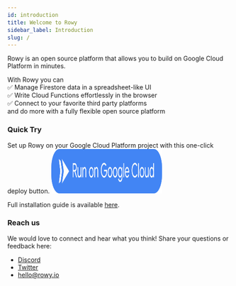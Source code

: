 ```yaml
---
id: introduction
title: Welcome to Rowy
sidebar_label: Introduction
slug: /
---
```


Rowy is an open source platform that allows you to build on Google Cloud Platform in minutes.

With Rowy you can  
✅ Manage Firestore data in a spreadsheet-like UI  
✅ Write Cloud Functions effortlessly in the browser  
✅ Connect to your favorite third party platforms  
and do more with a fully flexible open source platform 

### Quick Try

<p>Set up Rowy on your Google Cloud Platform project with this one-click deploy button.
<a href="https://deploy.cloud.run/?git_repo=https://github.com/rowyio/rowyRun.git" target="_blank">
<img src="../docs/assets/button.svg" alt="One Click Deploy"
title="One Click Deploy" width="250" height="100" /></a>
</p>

Full installation guide is available [here](./install).

### Reach us

We would love to connect and hear what you think! Share your questions or feedback here:

- [Discord](https://discord.gg/B8yAD5PDX4)
- [Twitter](https://twitter.com/rowyio)
- [hello@rowy.io](mailto:rowy.io)
